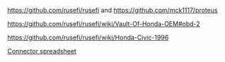 https://github.com/rusefi/rusefi and https://github.com/mck1117/proteus

https://github.com/rusefi/rusefi/wiki/Vault-Of-Honda-OEM#obd-2

https://github.com/rusefi/rusefi/wiki/Honda-Civic-1996

[Connector spreadsheet](https://docs.google.com/spreadsheets/d/1NOu2Atvwz7war0sTAcp2MZZhsYdLY6VmwkuC-S1-yEU)
